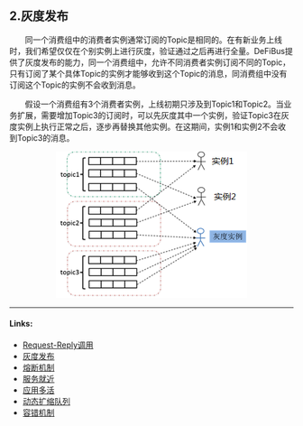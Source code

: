 ## 2.灰度发布

&nbsp;&nbsp;&nbsp;&nbsp;&nbsp;&nbsp;
同一个消费组中的消费者实例通常订阅的Topic是相同的。在有新业务上线时，我们希望仅仅在个别实例上进行灰度，验证通过之后再进行全量。DeFiBus提供了灰度发布的能力，同一个消费组中，允许不同消费者实例订阅不同的Topic，只有订阅了某个具体Topic的实例才能够收到这个Topic的消息，同消费组中没有订阅这个Topic的实例不会收到消息。

&nbsp;&nbsp;&nbsp;&nbsp;&nbsp;&nbsp;
假设一个消费组有3个消费者实例，上线初期只涉及到Topic1和Topic2。当业务扩展，需要增加Topic3的订阅时，可以先灰度其中一个实例，验证Topic3在灰度实例上执行正常之后，逐步再替换其他实例。在这期间，实例1和实例2不会收到Topic3的消息。

<div align=center>

![avater](/images/features/dark-launch-p1.png)

</div>

---
#### Links:

* [Request-Reply调用](cn/features/1-request-response-call.md)
* [灰度发布](cn/features/2-dark-launch.md)
* [熔断机制](cn/features/3-circuit-break-mechanism.md)
* [服务就近](cn/features/4-invoke-service-nearby.md)
* [应用多活](cn/features/5-multi-active.md)
* [动态扩缩队列](cn/features/6-dynamic-adjust-queue.md)
* [容错机制](cn/features/8-fault-tolerant.md)